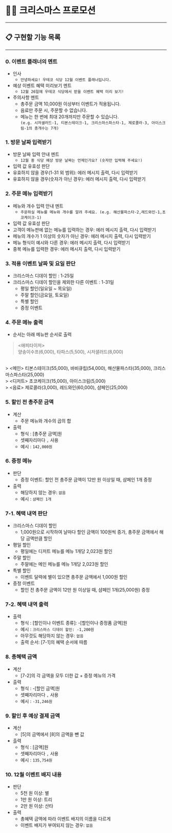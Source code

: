 # 🎅🏼 크리스마스 프로모션
* * *

## 📋 구현할 기능 목록
* * *


### 0. 이벤트 플래너의 멘트
- 인사
  - ```안녕하세요! 우테코 식당 12월 이벤트 플래너입니다.```
- 예상 이벤트 혜택 미리보기 멘트
  - ```12월 26일에 우테코 식당에서 받을 이벤트 혜택 미리 보기!```
- 주의사항 멘트
  - 총주문 금액 10,000원 이상부터 이벤트가 적용됩니다.
  - 음료만 주문 시, 주문할 수 없습니다.
  - 메뉴는 한 번에 최대 20개까지만 주문할 수 있습니다.  
    ```(e.g. 시저샐러드-1, 티본스테이크-1, 크리스마스파스타-1, 제로콜라-3, 아이스크림-1의 총개수는 7개)```

### 1. 방문 날짜 입력받기
- 방문 날짜 입력 안내 멘트
  - ```12월 중 식당 예상 방문 날짜는 언제인가요? (숫자만 입력해 주세요!)```
- 입력 값 유효성 판단
- 유효하지 않을 경우(1-31 외 범위): 에러 메시지 출력, 다시 입력받기
- 유효하지 않을 경우(숫자가 아닌 경우): 에러 메시지 출력, 다시 입력받기

### 2. 주문 메뉴 입력받기
- 메뉴와 개수 입력 안내 멘트
  - ```주문하실 메뉴를 메뉴와 개수를 알려 주세요. (e.g. 해산물파스타-2,레드와인-1,초코케이크-1)```
- 입력 값 유효성 판단
- 고객이 메뉴판에 없는 메뉴를 입력하는 경우: 에러 메시지 출력, 다시 입력받기
- 메뉴의 개수가 1 이상의 숫자가 아닌 경우: 에러 메시지 출력, 다시 입력받기
- 메뉴 형식이 예시와 다른 경우: 에러 메시지 출력, 다시 입력받기
- 중복 메뉴를 입력한 경우: 에러 메시지 출력, 다시 입력받기

### 3. 적용 이벤트 날짜 및 요일 판단
- 크리스마스 디데이 할인 : 1-25일
- 크리스마스 디데이 할인을 제외한 다른 이벤트 : 1-31일
  - 평일 할인(일요일 ~ 목요일)
  - 주말 할인(금요일, 토요일)
  - 특별 할인
  - 증정 이벤트

### 4. 주문 메뉴 출력
- 순서는 아래 메뉴판 순서로 출력
> <애피타이저>  
양송이수프(6,000), 타파스(5,500), 시저샐러드(8,000)  
<br>
> <메인>  
티본스테이크(55,000), 바비큐립(54,000), 해산물파스타(35,000), 크리스마스파스타(25,000)  
<br>
> <디저트>    
초코케이크(15,000), 아이스크림(5,000)  
<br>
> <음료>  
제로콜라(3,000), 레드와인(60,000), 샴페인(25,000)

### 5. 할인 전 총주문 금액
- 계산
  - 주문 메뉴와 개수의 곱의 합
- 출력
  - 형식 : \[총주문 금액\]원
  - 셋째자리마다 ```,``` 사용
  - 예시 : ```142,000원```

### 6. 증정 메뉴
- 판단
  - 증정 이벤트: 할인 전 총주문 금액이 12만 원 이상일 때, 샴페인 1개 증정
- 출력
  - 해당하지 않는 경우: ```없음```
  - 예시 : ```샴페인 1개```

### 7-1. 혜택 내역 판단
- 크리스마스 디데이 할인
    - 1,000원으로 시작하여 날마다 할인 금액이 100원씩 증가, 총주문 금액에서 해당 금액만큼 할인
- 평일 할인
    - 평일에는 디저트 메뉴를 메뉴 1개당 2,023원 할인
- 주말 할인
    - 주말에는 메인 메뉴를 메뉴 1개당 2,023원 할인
- 특별 할인
    - 이벤트 달력에 별이 있으면 총주문 금액에서 1,000원 할인
- 증정 이벤트
  - 할인 전 총주문 금액이 12만 원 이상일 때, 샴페인 1개(25,000원) 증정

### 7-2. 혜택 내역 출력
- 출력
  - 형식 : \[할인이나 이벤트 종류\]: -\[할인이나 증정품 금액\]원
  - 예시 : ```크리스마스 디데이 할인: -1,200원```
  - 아무것도 해당하지 않는 경우: ```없음```
  - 출력 순서: [7-1]의 혜택 순서에 따름

### 8. 총혜택 금액  
- 계산
  - [7-2]의 각 금액을 모두 더한 값 + 증정 메뉴의 가격
- 출력
    - 형식 : -\[할인 금액\]원
    - 셋째자리마다 ```,``` 사용
    - 예시 : ```-31,246원```

### 9. 할인 후 예상 결제 금액
- 계산
  - [5]의 금액에서 [8]의 금액을 뺀 값
- 출력
  - 형식 : \[금액\]원 
  - 셋째자리마다 ```,``` 사용
  - 예시 : ```135,754원```
    
### 10. 12월 이벤트 배지 내용
- 판단
  - 5천 원 이상: 별 
  - 1만 원 이상: 트리 
  - 2만 원 이상: 산타
- 출력
  - 총혜택 금액에 따라 이벤트 배지의 이름을 다르게
  - 이벤트 배지가 부여되지 않는 경우: ```없음```
